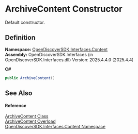 # ArchiveContent Constructor


Default constructor.



## Definition
**Namespace:** <a href="79f11d04-c275-b915-db5b-ab2227989555">OpenDiscoverSDK.Interfaces.Content</a>  
**Assembly:** OpenDiscoverSDK.Interfaces (in OpenDiscoverSDK.Interfaces.dll) Version: 2025.4.4.0 (2025.4.4)

**C#**
``` C#
public ArchiveContent()
```



## See Also


#### Reference
<a href="e640f8d6-59ed-1039-25c0-f658db539548">ArchiveContent Class</a>  
<a href="d34e4628-825a-7892-360f-19489eee89a6">ArchiveContent Overload</a>  
<a href="79f11d04-c275-b915-db5b-ab2227989555">OpenDiscoverSDK.Interfaces.Content Namespace</a>  
